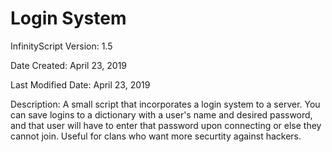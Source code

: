 # Login System

InfinityScript Version: 1.5

Date Created: April 23, 2019

Last Modified Date: April 23, 2019

Description:
A small script that incorporates a login system to a server. You can save logins to a dictionary with a user's name and desired password, and that user will have to enter that password upon connecting or else they cannot join. Useful for clans who want more securtity against hackers.
